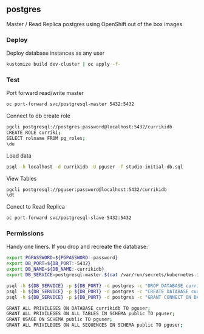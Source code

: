 ## postgres

Master / Read Replica postgres using OpenShift out of the box images

### Deploy

Deploy database instances as any user
```bash
kustomize build dev-cluster | oc apply -f-
```

### Test

Port forward read/write master
```bash
oc port-forward svc/postgresql-master 5432:5432
```

Connect to db create role
```bash
pgcli postgresql://postgres:password@localhost:5432/currikidb
CREATE ROLE curriki;
SELECT rolname FROM pg_roles;
\du
```

Load data
```bash
psql -h localhost -d currikidb -U pguser -f studio-initial-db.sql
```

View Tables
```bash
pgcli postgresql://pguser:password@localhost:5432/currikidb
\dt
```

Conect to Read Replica
```bash
oc port-forward svc/postgresql-slave 5432:5432
```

### Permissions

Handy one liners. If you drop and recreate the database:
```bash
export PGPASSWORD=${PGPASSWORD:-password}
export DB_PORT=${DB_PORT:-5432}
export DB_NAME=${DB_NAME:-currikidb}
export DB_SERVICE=postgresql-master.$(cat /var/run/secrets/kubernetes.io/serviceaccount/namespace).svc.cluster.local

psql -h ${DB_SERVICE} -p ${DB_PORT} -d postgres -c "DROP DATABASE currikidb;"
psql -h ${DB_SERVICE} -p ${DB_PORT} -d postgres -c "CREATE DATABASE currikidb;"
psql -h ${DB_SERVICE} -p ${DB_PORT} -d postgres -c "GRANT CONNECT ON DATABASE currikidb TO pguser;"

GRANT ALL PRIVILEGES ON DATABASE currikidb TO pguser;
GRANT ALL PRIVILEGES ON ALL TABLES IN SCHEMA public TO pguser;
GRANT USAGE ON SCHEMA public TO pguser;
GRANT ALL PRIVILEGES ON ALL SEQUENCES IN SCHEMA public TO pguser;
```